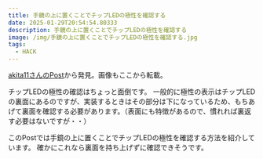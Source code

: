 ```yaml
---
title: 手鏡の上に置くことでチップLEDの極性を確認する
date: 2025-01-29T20:54:54.80333
description: 手鏡の上に置くことでチップLEDの極性を確認する
image: /img/手鏡の上に置くことでチップLEDの極性を確認する.jpg
tags:
  - HACK
---
```

[akita11さんのPost](https://x.com/akita11/status/1880411260740858138)から発見。画像もここから転載。

チップLEDの極性の確認はちょっと面倒です。
一般的に極性の表示はチップLEDの裏面にあるのですが、実装するときはその部分は下になっているため、もちあげて裏面を確認する必要があります。（表面にも特徴があるので、慣れれば裏返す必要はないですが・・）

このPostでは手鏡の上に置くことでチップLEDの極性を確認する方法を紹介しています。
確かにこれなら裏面を持ち上げずに確認できそうです。



